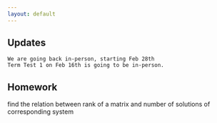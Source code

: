 ```yaml
---
layout: default
---
```


## Updates

```
We are going back in-person, starting Feb 28th
Term Test 1 on Feb 16th is going to be in-person.
```

## Homework 

find the relation between rank of a matrix and number of solutions of corresponding system


